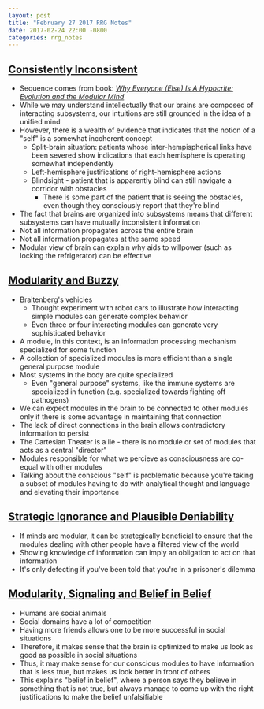 ```yaml
---
layout: post
title: "February 27 2017 RRG Notes"
date: 2017-02-24 22:00 -0800
categories: rrg_notes
---
```


## [Consistently Inconsistent](http://lesswrong.com/lw/6yh/consistently_inconsistent/)
* Sequence comes from book: *[Why Everyone (Else) Is A Hypocrite: Evolution and the Modular Mind](https://www.amazon.com/Why-Everyone-Else-Hypocrite-Evolution/dp/0691146748?tag=viglink20784-20)*
* While we may understand intellectually that our brains are composed of interacting subsystems, our intuitions are still grounded in the idea of a unified mind
* However, there is a wealth of evidence that indicates that the notion of a "self" is a somewhat incoherent concept
  * Split-brain situation: patients whose inter-hempispherical links have been severed show indications that each hemisphere is operating somewhat independently
  * Left-hemisphere justifications of right-hemisphere actions
  * Blindsight - patient that is apparently blind can still navigate a corridor with obstacles
    * There is some part of the patient that is seeing the obstacles, even though they consciously report that they're blind
* The fact that brains are organized into subsystems means that different subsystems can have mutually inconsistent information
* Not all information propagates across the entire brain
* Not all information propagates at the same speed
* Modular view of brain can explain why aids to willpower (such as locking the refrigerator) can be effective

## [Modularity and Buzzy](http://lesswrong.com/lw/6z3/modularity_and_buzzy/)
* Braitenberg's vehicles
  * Thought experiment with robot cars to illustrate how interacting simple modules can generate complex behavior
  * Even three or four interacting modules can generate very sophisticated behavior
* A module, in this context, is an information processing mechanism specialized for some function
* A collection of specialized modules is more efficient than a single general purpose module
* Most systems in the body are quite specialized
  * Even "general purpose" systems, like the immune systems are specialized in function (e.g. specialized towards fighting off pathogens)
* We can expect modules in the brain to be connected to other modules only if there is some advantage in maintaining that connection
* The lack of direct connections in the brain allows contradictory information to persist
* The Cartesian Theater is a lie - there is no module or set of modules that acts as a central "director"
* Modules responsible for what we percieve as consciousness are co-equal with other modules
* Talking about the conscious "self" is problematic because you're taking a subset of modules having to do with analytical thought and language and elevating their importance

## [Strategic Ignorance and Plausible Deniability](http://lesswrong.com/lw/72d/strategic_ignorance_and_plausible_deniability/)
* If minds are modular, it can be strategically beneficial to ensure that the modules dealing with other people have a filtered view of the world
* Showing knowledge of information can imply an obligation to act on that information
* It's only defecting if you've been told that you're in a prisoner's dilemma

## [Modularity, Signaling and Belief in Belief](http://lesswrong.com/lw/8ev/modularity_signaling_and_belief_in_belief/)
* Humans are social animals
* Social domains have a lot of competition
* Having more friends allows one to be more successful in social situations
* Therefore, it makes sense that the brain is optimized to make us look as good as possible in social situations
* Thus, it may make sense for our conscious modules to have information that is less true, but makes us look better in front of others
* This explains "belief in belief", where a person says they believe in something that is not true, but always manage to come up with the right justifications to make the belief unfalsifiable